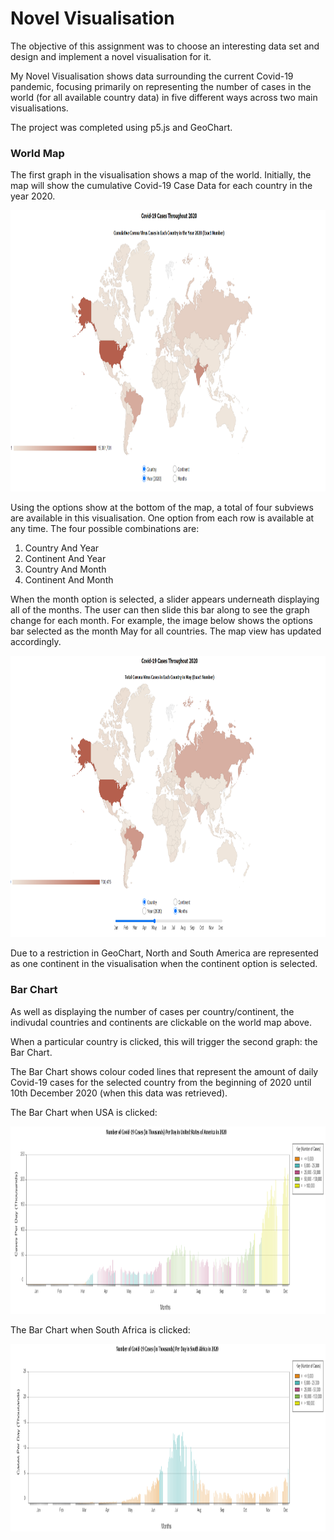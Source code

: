 # Novel Visualisation

The objective of this assignment was to choose an interesting data set and design and implement a novel visualisation for it.

My Novel Visualisation shows data surrounding the current Covid-19 pandemic, focusing primarily on representing the number of cases in the world (for all available country data) in five different ways across two main visualisations.

The project was completed using p5.js and GeoChart.

### World Map

The first graph in the visualisation shows a map of the world. Initially, the map will show the cumulative Covid-19 Case Data for each country in the year 2020. 

<p align="center">
  <img src="https://github.com/SineadGalbraith/Novel-Visualisation/blob/main/images/CountryAndYear.png" width="1000" height="450">
</p>

Using the options show at the bottom of the map, a total of four subviews are available in this visualisation. One option from each row is available at any time. The four possible combinations are:
 1. Country And Year
 2. Continent And Year
 3. Country And Month
 4. Continent And Month

When the month option is selected, a slider appears underneath displaying all of the months. The user can then slide this bar along to see the graph change for each month. For example, the image below shows the options bar selected as the month May for all countries. The map view has updated accordingly. 

<p align="center">
  <img src="https://github.com/SineadGalbraith/Novel-Visualisation/blob/main/images/OptionsBar.png" width="1000" height="450">
</p>

Due to a restriction in GeoChart, North and South America are represented as one continent in the visualisation when the continent option is selected.

### Bar Chart

As well as displaying the number of cases per country/continent, the indivudal countries and continents are clickable on the world map above. 

When a particular country is clicked, this will trigger the second graph: the Bar Chart. 

The Bar Chart shows colour coded lines that represent the amount of daily Covid-19 cases for the selected country from the beginning of 2020 until 10th December 2020 (when this data was retrieved). 

The Bar Chart when USA is clicked:

<p align="center">
  <img src="https://github.com/SineadGalbraith/Novel-Visualisation/blob/main/images/BarGraphUSA.png" width="1000" height="300">
</p>

The Bar Chart when South Africa is clicked:

<p align="center">
  <img src="https://github.com/SineadGalbraith/Novel-Visualisation/blob/main/images/BarGraphSA.PNG" width="1000" height="300">
</p>
